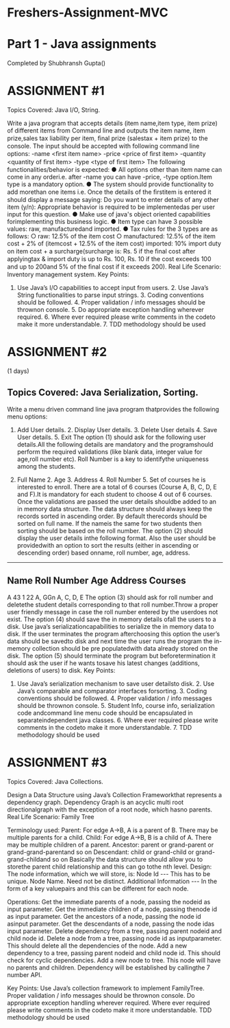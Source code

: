 # Freshers-Assignment-MVC

# Part 1 - Java assignments
Completed by Shubhransh Gupta()

# ASSIGNMENT #1
Topics Covered: Java I/O, String.

Write a java program that accepts details (item name,item type, item prize) of different items from
Command line and outputs the item name, item prize,sales tax liability per item, ﬁnal prize (salestax + item prize) to the console. The input should be accepted with following command line options:
-name <ﬁrst item name>
-price <price of ﬁrst item>
-quantity <quantity of ﬁrst item>
-type <type of ﬁrst item>
The following functionalities/behavior is expected:
● All options other than item name can come in any orderi.e. after -name you can have -price, -type option.Item type is a mandatory option. ● The system should provide functionality to add morethan one items i.e. Once the details of the ﬁrstitem is entered it should display a message saying:
Do you want to enter details of any other item (y/n):
Appropriate behavior is required to be implementedas per user input for this question.
● Make use of java's object oriented capabilities forimplementing this business logic. ● Item type can have 3 possible values: raw, manufacturedand imported. ● Tax rules for the 3 types are as follows: ○ raw: 12.5% of the item cost ○ manufactured: 12.5% of the item cost + 2% of (itemcost + 12.5% of the item cost)
imported: 10% import duty on item cost + a surcharge(surcharge is: Rs. 5 if the ﬁnal cost after applyingtax & import duty is up to Rs. 100, Rs. 10 if the cost exceeds 100 and up to 200and 5% of the ﬁnal cost if it exceeds 200).
Real Life Scenario:
Inventory management system.
Key Points:
1. Use Java’s I/O capabilities to accept input from users. 2. Use Java’s String functionalities to parse input strings. 3. Coding conventions should be followed. 4. Proper validation / info messages should be thrownon console. 5. Do appropriate exception handling wherever required. 6. Where ever required please write comments in the codeto make it more understandable. 7. TDD methodology should be used

# ASSIGNMENT #2
(1 days)
## Topics Covered: Java Serialization, Sorting.

Write a menu driven command line java program thatprovides the following menu options:

1. Add User details. 2. Display User details. 3. Delete User details 4. Save User details. 5. Exit
The option (1) should ask for the following user details.All the following details are mandatory and the programshould perform the required validations (like blank data, integer value for age,roll number etc). Roll Number is a key to identifythe uniqueness among the students.

1. Full Name 2. Age 3. Address 4. Roll Number 5. Set of courses he is interested to enroll. There are a total of 6 courses (Course A, B, C, D, E and F).It is mandatory for each student to choose 4 out of 6 courses.
Once the validations are passed the user details shouldbe added to an in memory data structure. The data structure should always keep the records sorted in ascending order. By default therecords should be sorted on full name. If the nameis the same for two students then sorting should be based on the roll number.
The option (2) should display the user details inthe following format. Also the user should be providedwith an option to sort the results (either in ascending or descending order) based onname, roll number, age, address.
--------------------------------------------------------------------------------------------------------------------------------
Name    Roll Number                       Age Address                        Courses
--------------------------------------------------------------------------------------------------------------------------------
A            43 1                        22 A, GGn A, C, D, E
The option (3) should ask for roll number and deletethe student details corresponding to that roll number.Throw a proper user friendly message in case the roll number entered by the userdoes not exist.
The option (4) should save the in memory details ofall the users to a disk. Use java’s serializationcapabilities to serialize the in memory data to disk. If the user terminates the program afterchoosing this option the user’s data should be savedto disk and next time the user runs the program the in-memory collection should be pre populatedwith data already stored on the disk.
The option (5) should terminate the program but beforetermination it should ask the user if he wants tosave his latest changes (additions, deletions of users) to disk.
Key Points:
1. Use Java’s serialization mechanism to save user detailsto disk. 2. Use Java’s comparable and comparator interfaces forsorting. 3. Coding conventions should be followed. 4. Proper validation / info messages should be thrownon console. 5. Student Info, course info, serialization code andcommand line menu code should be encapsulated in separateindependent java classes. 6. Where ever required please write comments in the codeto make it more understandable. 7. TDD methodology should be used

# ASSIGNMENT #3
Topics Covered: Java Collections.

Design a Data Structure using Java’s Collection Frameworkthat represents a dependency graph.
Dependency Graph is an acyclic multi root directionalgraph with the exception of a root node, which hasno parents.
Real Life Scenario:
Family Tree


Terminology used:
Parent: For edge A->B, A is a parent of B. There may be multiple parents for a child.
Child: For edge A->B, B is a child of A. There may be multiple children of a parent.
Ancestor: parent or grand-parent or grand-grand-parentand so on
Descendant: child or grand-child or grand-grand-childand so on
Basically the data structure should allow you to storethe parent child relationship and this can go tothe nth level.
Design:
The node information, which we will store, is:
Node Id --- This has to be unique.
Node Name. Need not be distinct.
Additional Information --- In the form of a key valuepairs and this can be different for each node.

Operations:
Get the immediate parents of a node, passing the nodeid as input parameter.
Get the immediate children of a node, passing thenode id as input parameter.
Get the ancestors of a node, passing the node id asinput parameter.
Get the descendants of a node, passing the node idas input parameter.
Delete dependency from a tree, passing parent nodeid and child node id.
Delete a node from a tree, passing node id as inputparameter. This should delete all the dependencies of the node.
Add a new dependency to a tree, passing parent nodeid and child node id. This should check for cyclic dependencies.
Add a new node to tree. This node will have no parents and children. Dependency will be established by callingthe 7 number API.

Key Points:
Use Java’s collection framework to implement FamilyTree.
Proper validation / info messages should be thrownon console.
Do appropriate exception handling wherever required.
Where ever required please write comments in the codeto make it more understandable.
TDD methodology should be used
